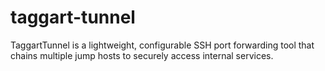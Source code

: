 # taggart-tunnel
TaggartTunnel is a lightweight, configurable SSH port forwarding tool that chains multiple jump hosts to securely access internal services.
